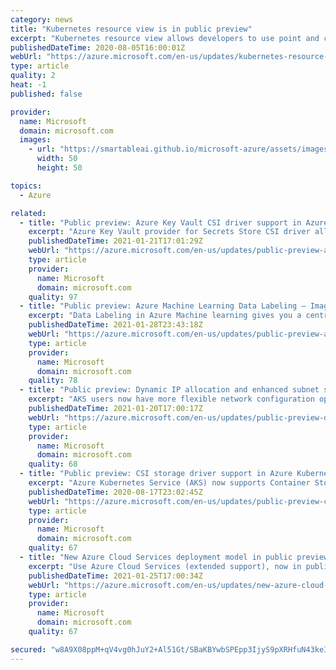 ```yaml
---
category: news
title: "Kubernetes resource view is in public preview"
excerpt: "Kubernetes resource view allows developers to use point and click navigation to see live, in-depth details of their workloads."
publishedDateTime: 2020-08-05T16:00:01Z
webUrl: "https://azure.microsoft.com/en-us/updates/kubernetes-resource-view-is-in-public-preview/"
type: article
quality: 2
heat: -1
published: false

provider:
  name: Microsoft
  domain: microsoft.com
  images:
    - url: "https://smartableai.github.io/microsoft-azure/assets/images/organizations/microsoft.com-50x50.jpg"
      width: 50
      height: 50

topics:
  - Azure

related:
  - title: "Public preview: Azure Key Vault CSI driver support in Azure Kubernetes Service"
    excerpt: "Azure Key Vault provider for Secrets Store CSI driver allows you to get secret contents stored in an Azure Key Vault instance. Azure Key Vault simplifies the task of securing and using cryptographic keys and other secrets with AKS. \nWith this new feature, you can use the Secrets Store CSI driver interface"
    publishedDateTime: 2021-01-21T17:01:29Z
    webUrl: "https://azure.microsoft.com/en-us/updates/public-preview-azure-key-vault-csi-driver-support-in-azure-kubernetes-service/"
    type: article
    provider:
      name: Microsoft
      domain: microsoft.com
    quality: 97
  - title: "Public preview: Azure Machine Learning Data Labeling – Image Instance Segmentation "
    excerpt: "Data Labeling in Azure Machine learning gives you a central place to create, manage, and monitor labeling projects."
    publishedDateTime: 2021-01-28T23:43:18Z
    webUrl: "https://azure.microsoft.com/en-us/updates/public-preview-azure-machine-learning-data-labeling-image-instance-segmentation/"
    type: article
    provider:
      name: Microsoft
      domain: microsoft.com
    quality: 78
  - title: "Public preview: Dynamic IP allocation and enhanced subnet support in AKS"
    excerpt: "AKS users now have more flexible network configuration options via dynamic IP allocation and support for subnets."
    publishedDateTime: 2021-01-20T17:00:17Z
    webUrl: "https://azure.microsoft.com/en-us/updates/public-preview-dynamic-ip-allocation-and-enhanced-subnet-support-in-aks/"
    type: article
    provider:
      name: Microsoft
      domain: microsoft.com
    quality: 68
  - title: "Public preview: CSI storage driver support in Azure Kubernetes Service "
    excerpt: "Azure Kubernetes Service (AKS) now supports Container Storage Interface (CSI), a standard for exposing arbitrary block and file storage systems to containerized workloads on Kubernetes. This offers more flexibility in exposing storage systems in Kubernetes."
    publishedDateTime: 2020-08-17T23:02:45Z
    webUrl: "https://azure.microsoft.com/en-us/updates/public-preview-csi-storage-driver-support-in-azure-kubernetes-service/"
    type: article
    provider:
      name: Microsoft
      domain: microsoft.com
    quality: 67
  - title: "New Azure Cloud Services deployment model in public preview"
    excerpt: "Use Azure Cloud Services (extended support), now in public preview, to increase regional resiliency and gain access to new capabilities that the Azure Resource Manager-based deployment model provides. "
    publishedDateTime: 2021-01-25T17:00:34Z
    webUrl: "https://azure.microsoft.com/en-us/updates/new-azure-cloud-services-deployment-model-in-public-preview/"
    type: article
    provider:
      name: Microsoft
      domain: microsoft.com
    quality: 67

secured: "w8A9X08ppM+qV4vg0hJuY2+Al51Gt/SBaKBYwbSPEpp3IjyS9pXRHfuN43keIgbVbh72zXXs4x1lA6m7UodOomiJ1B7GPYefNUcNY7pYDFa6ca4XOqRxfsKa/fRBHSnL8g/RAuZXVQmUzsYvBaILdPL+LZ0fzI3Dif3c1cHux7RUN/B1A36+ZQ5L4fd7QvOpE1t36QY7IZnD4G/j+4SsMDPL98HWCXugalqXvKaZkbbkXZnvxqiHvfSeq/wM6AzdWBe9uH4rJx+yaRAgWuSCHFrP3ycCPn/kU4C0C9veglsOpqA7jB8FWqPVu081qwcKhi3y1NPVKGFPMxsowaG79Q==;Tw3dwIVUXGLWx8dG2pT5/w=="
---
```


